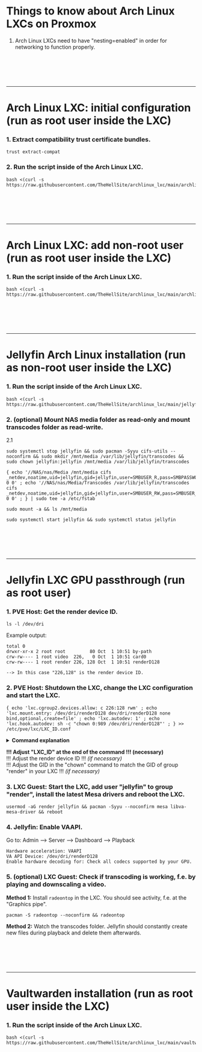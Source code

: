 # Things to know about Arch Linux LXCs on Proxmox

1. Arch Linux LXCs need to have "nesting=enabled" in order for networking to function properly.

<br />
<br />
<br />
<br />
<hr>

# Arch Linux LXC: initial configuration (run as root user inside the LXC)

### 1. Extract compatibility trust certificate bundles.

   ```
   trust extract-compat
   ```

### 2. Run the script inside of the Arch Linux LXC.

   ```
   bash <(curl -s https://raw.githubusercontent.com/TheHellSite/archlinux_lxc/main/archlinux/archlinux_initial_config.sh)
   ```

<br />
<br />
<br />
<br />
<hr>

# Arch Linux LXC: add non-root user (run as root user inside the LXC)

### 1. Run the script inside of the Arch Linux LXC.

   ```
   bash <(curl -s https://raw.githubusercontent.com/TheHellSite/archlinux_lxc/main/archlinux/archlinux_add_user.sh)
   ```

<br />
<br />
<br />
<br />
<hr>

# Jellyfin Arch Linux installation (run as non-root user inside the LXC)

### 1. Run the script inside of the Arch Linux LXC.

   ```
   bash <(curl -s https://raw.githubusercontent.com/TheHellSite/archlinux_lxc/main/jellyfin/jellyfin_installer.sh)
   ```

### 2. (optional) Mount NAS media folder as read-only and mount transcodes folder as read-write.

   2.1
   ```
   sudo systemctl stop jellyfin && sudo pacman -Syyu cifs-utils --noconfirm && sudo mkdir /mnt/media /var/lib/jellyfin/transcodes && sudo chown jellyfin:jellyfin /mnt/media /var/lib/jellyfin/transcodes
   ```
   ```
   { echo '//NAS/nas/Media /mnt/media cifs _netdev,noatime,uid=jellyfin,gid=jellyfin,user=SMBUSER_R,pass=SMBPASSWORD_R 0 0' ; echo '//NAS/nas/Media/Transcodes /var/lib/jellyfin/transcodes cifs _netdev,noatime,uid=jellyfin,gid=jellyfin,user=SMBUSER_RW,pass=SMBUSER_RW 0 0' ; } | sudo tee -a /etc/fstab
   ```
   ```
   sudo mount -a && ls /mnt/media
   ```
   ```
   sudo systemctl start jellyfin && sudo systemctl status jellyfin
   ```

<br />
<br />
<br />
<br />
<hr>

# Jellyfin LXC GPU passthrough (run as root user)

### 1. PVE Host: Get the render device ID.

   ```
   ls -l /dev/dri
   ```

   Example output:
   ```
   total 0
   drwxr-xr-x 2 root root         80 Oct  1 10:51 by-path
   crw-rw---- 1 root video  226,   0 Oct  1 10:51 card0
   crw-rw---- 1 root render 226, 128 Oct  1 10:51 renderD128
   
   --> In this case "226,128" is the render device ID.
   ```

### 2. PVE Host: Shutdown the LXC, change the LXC configuration and start the LXC.

   ```
   { echo 'lxc.cgroup2.devices.allow: c 226:128 rwm' ; echo 'lxc.mount.entry: /dev/dri/renderD128 dev/dri/renderD128 none bind,optional,create=file' ; echo 'lxc.autodev: 1' ; echo 'lxc.hook.autodev: sh -c "chown 0:989 /dev/dri/renderD128"' ; } >> /etc/pve/lxc/LXC_ID.conf
   ```

   <details>
   <summary><b>Command explanation</b></summary>
     
     1. Grant the LXC access to the render device of the PVE host.  
        ```lxc.cgroup2.devices.allow: c 226:128 rwm```
     2. Mount the render device in the LXC.  
        ```lxc.mount.entry: /dev/dri/renderD128 dev/dri/renderD128 none bind,optional,create=file```
     3. Enable "lxc.autodev" for the LXC, necessary in order to use "lxc.hook.autodev".  
        ```lxc.autodev: 1```
     4. Change UID and GID of the render device to root:render in the LXC during every start of it.  
        ```lxc.hook.autodev: sh -c "chown 0:989 /dev/dri/renderD128"```
   </details>

   **!!! Adjust "LXC_ID" at the end of the command !!! (necessary)**\
   !!! Adjust the render device ID !!! *(if necessary)*\
   !!! Adjust the GID in the "chown" command to match the GID of group "render" in your LXC !!! *(if necessary)*



### 3. LXC Guest: Start the LXC, add user "jellyfin" to group "render", install the latest Mesa drivers and reboot the LXC.

   ```
   usermod -aG render jellyfin && pacman -Syyu --noconfirm mesa libva-mesa-driver && reboot
   ```

### 4. Jellyfin: Enable VAAPI.

   Go to: Admin --> Server --> Dashboard --> Playback
   ```
   Hardware acceleration: VAAPI
   VA API Device: /dev/dri/renderD128
   Enable hardware decoding for: Check all codecs supported by your GPU.
   ```

### 5. (optional) LXC Guest: Check if transcoding is working, f.e. by playing and downscaling a video.

   **Method 1:** Install ```radeontop``` in the LXC. You should see activity, f.e. at the "Graphics pipe".
   ```
   pacman -S radeontop --noconfirm && radeontop
   ```

   **Method 2:** Watch the transcodes folder. Jellyfin should constantly create new files during playback and delete them afterwards.

<br />
<br />
<br />
<br />
<hr>

# Vaultwarden installation (run as root user inside the LXC)

### 1. Run the script inside of the Arch Linux LXC.

   ```
   bash <(curl -s https://raw.githubusercontent.com/TheHellSite/archlinux_lxc/main/vaultwarden/vaultwarden_installer.sh)
   ```
